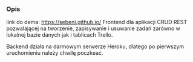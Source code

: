 ### Opis
link do dema: https://sebeni.github.io/
Frontend dla aplikacji CRUD REST pozwalającej na tworzenie, zapisywanie i usuwanie zadań zarówno w lokalnej bazie danych jak i tablicach Trello.

Backend działa na darmowym serwerze Heroku, dlatego po pierwszym uruchomieniu należy chwilę poczkeać.

